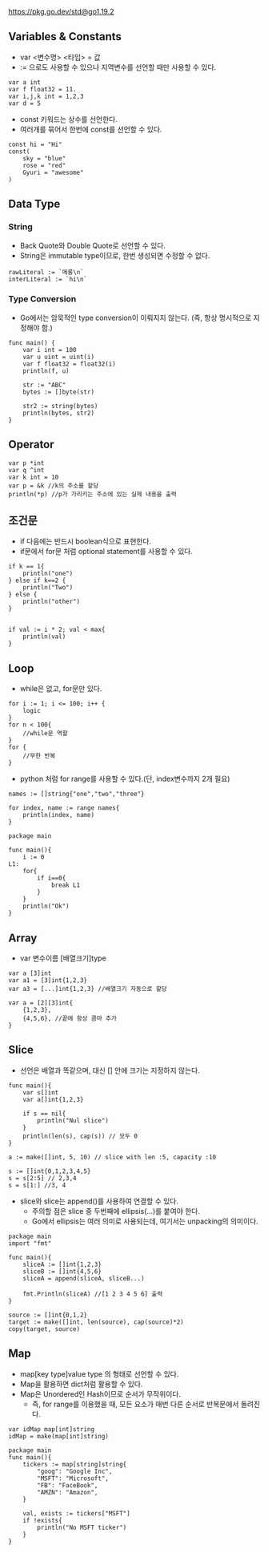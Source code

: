 https://pkg.go.dev/std@go1.19.2

## Variables & Constants
- var <변수명> <타입> = 값
- := 으로도 사용할 수 있으나 지역변수를 선언할 때만 사용할 수 있다.
```
var a int
var f float32 = 11.
var i,j,k int = 1,2,3
var d = 5
```
- const 키워드는 상수를 선언한다.
- 여러개를 묶어서 한번에 const를 선언할 수 있다.
```
const hi = "Hi"
const(
    sky = "blue"
    rose = "red"
    Gyuri = "awesome"
)
```
## Data Type
### String
- Back Quote와 Double Quote로 선언할 수 있다.
- String은 immutable type이므로, 한번 생성되면 수정할 수 없다.
```
rawLiteral := `메롱\n`
interLiteral := `hi\n`
```
### Type Conversion
- Go에서는 암묵적인 type conversion이 이뤄지지 않는다. (즉, 항상 명시적으로 지정해야 함.)
```
func main() {
    var i int = 100
    var u uint = uint(i)
    var f float32 = float32(i)
    println(f, u)

    str := "ABC"
    bytes := []byte(str)

    str2 := string(bytes)
    println(bytes, str2)
}
```

## Operator
```
var p *int
var q ^int
var k int = 10
var p = &k //k의 주소를 할당
println(*p) //p가 가리키는 주소에 있는 실제 내용을 출력
```

## 조건문
- if 다음에는 반드시 boolean식으로 표현한다.
- if문에서 for문 처럼 optional statement를 사용할 수 있다.
```
if k == 1{
    println("one")
} else if k==2 {
    println("Two")
} else {
    println("other")
}


if val := i * 2; val < max{
    println(val)
}
```

## Loop
- while은 없고, for문만 있다.
```
for i := 1; i <= 100; i++ {
    logic
}
for n < 100{
    //while문 역할
}
for {
    //무한 반복
}
```
- python 처럼 for range를 사용할 수 있다.(단, index변수까지 2개 필요)
```
names := []string{"one","two","three"}

for index, name := range names{
    println(index, name)
}
```
```
package main

func main(){
    i := 0
L1:
    for{
        if i==0{
            break L1
        }
    }
    println("Ok")
}
```

## Array
- var 변수이름 [배열크기]type
```
var a [3]int
var a1 = [3]int{1,2,3}
var a3 = [...]int{1,2,3} //배열크기 자동으로 할당

var a = [2][3]int{
    {1,2,3},
    {4,5,6}, //끝에 항상 콤마 추가
}
```

## Slice
- 선언은 배열과 똑같으며, 대신 [] 안에 크기는 지정하지 않는다.
```
func main(){
    var s[]int
    var a[]int{1,2,3}

    if s == nil{
        println("Nul slice")
    }
    println(len(s), cap(s)) // 모두 0
}
```
```
a := make([]int, 5, 10) // slice with len :5, capacity :10
```
```
s := []int{0,1,2,3,4,5}
s = s[2:5] // 2,3,4
s = s[1:] //3, 4
```
- slice와 slice는 append()를 사용하여 연결할 수 있다.
    - 주의할 점은 slice 중 두번째에 ellipsis(...)를 붙여야 한다.
    - Go에서 ellipsis는 여러 의미로 사용되는데, 여기서는 unpacking의 의미이다.
```
package main
import "fmt"

func main(){
    sliceA := []int{1,2,3}
    sliceB := []int{4,5,6}
    sliceA = append(sliceA, sliceB...)

    fmt.Println(sliceA) //[1 2 3 4 5 6] 출력
}

source := []int{0,1,2}
target := make([]int, len(source), cap(source)*2)
copy(target, source)
```

## Map
- map[key type]value type 의 형태로 선언할 수 있다.
- Map을 활용하면 dict처럼 활용할 수 있다.
- Map은 Unordered인 Hash이므로 순서가 무작위이다.
    - 즉, for range를 이용했을 때, 모든 요소가 매번 다른 순서로 반복문에서 돌려진다.
```
var idMap map[int]string
idMap = make(map[int]string)
```
```
package main
func main(){
    tickers := map[string]string{
        "goog": "Google Inc",
        "MSFT": "Microsoft",
        "FB": "FaceBook",
        "AMZN": "Amazon",
    }

    val, exists := tickers["MSFT"]
    if !exists{
        println("No MSFT ticker")
    }
}
```
